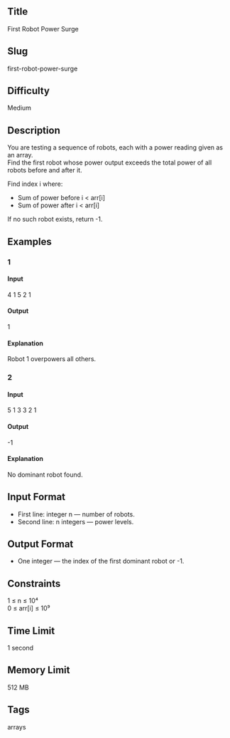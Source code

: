## Title

First Robot Power Surge

## Slug

first-robot-power-surge

## Difficulty

Medium

## Description

You are testing a sequence of robots, each with a power reading given as an array.  
Find the first robot whose power output exceeds the total power of all robots before and after it.

Find index i where:

- Sum of power before i < arr[i]  
- Sum of power after i < arr[i]

If no such robot exists, return -1.

## Examples

### 1

#### Input
4
1 5 2 1

#### Output
1

#### Explanation
Robot 1 overpowers all others.

### 2

#### Input
5
1 3 3 2 1

#### Output
-1

#### Explanation
No dominant robot found.

## Input Format
- First line: integer n — number of robots.  
- Second line: n integers — power levels.

## Output Format
- One integer — the index of the first dominant robot or -1.

## Constraints
1 ≤ n ≤ 10⁴  
0 ≤ arr[i] ≤ 10⁹  

## Time Limit
1 second  

## Memory Limit
512 MB  

## Tags
arrays
